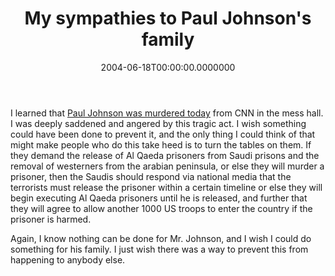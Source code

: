 ﻿---
title: My sympathies to Paul Johnson's family
date: "2004-06-18T00:00:00.0000000"
featuredImage: img/my-sympathies-to-paul-johnsons-family-featured.png
---

I learned that [Paul Johnson was murdered today](http://www.cnn.com/2004/WORLD/meast/06/18/saudi.kidnap/index.html) from CNN in the mess hall. I was deeply saddened and angered by this tragic act. I wish something could have been done to prevent it, and the only thing I could think of that might make people who do this take heed is to turn the tables on them. If they demand the release of Al Qaeda prisoners from Saudi prisons and the removal of westerners from the arabian peninsula, or else they will murder a prisoner, then the Saudis should respond via national media that the terrorists must release the prisoner within a certain timeline or else they will begin executing Al Qaeda prisoners until he is released, and further that they will agree to allow another 1000 US troops to enter the country if the prisoner is harmed.

Again, I know nothing can be done for Mr. Johnson, and I wish I could do something for his family. I just wish there was a way to prevent this from happening to anybody else.

